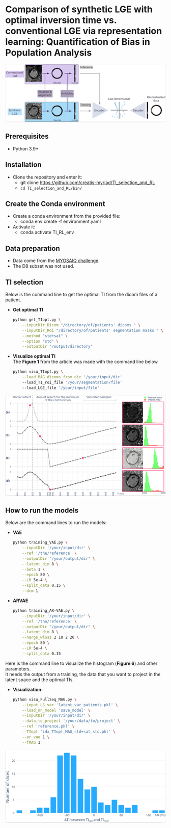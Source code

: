 # Comparison of synthetic LGE with optimal inversion time vs. conventional LGE via representation learning: Quantification of Bias in Population Analysis


![Pipeline overview](./figures/pipeline.png "Figure 2.")



## Prerequisites
- Python 3.9+


## Installation
- Clone the repository and enter it:
    - git clone <https://github.com/creatis-myriad/TI_selection_and_RL>
    - `cd TI_selection_and_RL/bin/`


## Create the Conda environment
- Create a conda environment from the provided file:
    - conda env create -f environment.yaml
- Activate it:
    - conda activate TI_RL_env


## Data preparation
- Data come from the [MYOSAIQ challenge](https://www.creatis.insa-lyon.fr/Challenge/myosaiq/).
- The D8 subset was not used.


## TI selection
Below is the command line to get the optimal TI from the dicom files of a patient.
- **Get optimal TI**

    ```bash
    python get_TIopt.py \
        --inputDir_Dicom "/directory/of/patients' dicoms " \
        --inputDir_Roi "/directory/of/patients' segmentation masks " \
        --method "std+sat" \
        --option "std" \
        --outputDir "/output/directory"
    ```

- **Visualize optimal TI**
<br> The **Figure 1** from the article was made with the command line below.

    ```bash
    python visu_TIopt.py \
        --load_MAG_dicoms_from_dir '/your/input/dir' 
        --load_T1_roi_file '/your/segmentation/file'
        --load_LGE_file '/your/input/file'
    ```

![Pipeline overview](./figures/fig_loss_TI.png "Figure 1.")


## How to run the models
Below are the command lines to run the models:
- **VAE**

    ```bash
    python training_VAE.py \
        --inputDir '/your/input/dir' \
        --ref '/the/reference' \
        --outputDir "/your/output/dir" \
        --latent_dim 8 \
        --beta 1 \
        --epoch 80 \
        --LR 5e-4 \
        --split_data 0.15 \
        --dcm 1
    ```

- **ARVAE**

    ```bash
    python training_AR-VAE.py \
        --inputDir '/your/input/dir' \
        --ref '/the/reference' \
        --outputDir "/your/output/dir" \
        --latent_dim 8 \
        --nargs_wloss 2 10 2 20 \
        --epoch 80 \
        --LR 5e-4 \
        --split_data 0.15
    ```

Here is the command line to visualize the histogram (**Figure 6**) and other parameters.
<br> It needs the output from a training, the data that you want to project in the latent space and the optimal TIs.

- **Visualization:**

    ```bash
    python visu_FullSeq_MAG.py \
        --input_LS_var 'latent_var_patients.pkl' \
        --load_nn_model 'save_model' \
        --inputDir '/your/input/dir' \
        --data_to_project '/your/data/to/project' \
        --ref 'reference.pkl' \
        --TIopt 'idx_TIopt_MAG_std+sat_std.pkl' \
        --ar_vae 1 \
        --fMAG 1 
    ```

![Pipeline overview](./figures/delta_TIs.png "Figure 6.")


